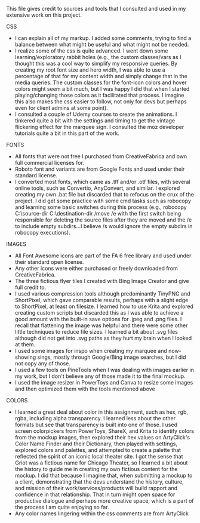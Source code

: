 This file gives credit to sources and tools that I consulted and used in my extensive work on this project. 

CSS
  - I can explain all of my markup. I added some comments, trying to find a balance between what might be useful and what might not be needed.
  - I realize some of the css is quite advanced. I went down some learning/exploratory rabbit holes (e.g., the custom classes/vars as I thought this was a cool way to simplify my responsive queries. By creating my root font size and hero width, I was able to use a percentage of that for my content width and simply change that in the media queries. The custom classes for the font-icon colors and hover colors might seem a bit much, but I was happy I did that when I started playing/changing those colors as it facilitated that process. I imagine this also makes the css easier to follow, not only for devs but perhaps even for client admins at some point).
  - I consulted a couple of Udemy courses to create the animations. I tinkered quite a bit with the settings and timing to get the vintage flickering effect for the marquee sign. I consulted the moz developer tutorials quite a bit in this part of the work. 

FONTS
  - All fonts that were not free I purchased from CreativeFabrica and own full commercial  licenses for. 
  - Roboto font and variants are from Google Fonts and used under their standard license. 
  - I converted most fonts, which came as .tff and/or .otf files, with several online tools, such as Convertio, AnyConvert, and similar. I explored creating my own .bat file but discarded that to refocus on the crux of the project. I did get some practice with some cmd tasks such as robocopy and learning some basic switches during this process (e.g., robocopy C:\source-dir C:\destination-dir /move /e with the first switch being responsible for deleting the source files after they are moved and the /e to include empty subdirs...I believe /s would ignore the empty subdirs in robocopy executions).

IMAGES
  - All Font Awesome icons are part of the FA 6 free library and used under their standard open license.
  - Any other icons were either purchased or freely downloaded from CreativeFabrica. 
  - The three fictious flyer tiles I created with Bing Image Creator and give full credit to. 
  - I used various compression tools although predominantly TinyPNG and ShortPixel, which gave comparable results, perhaps with a slight edge to ShortPixel, at least on filesize. I learned how to use Krita and explored creating custom scripts but discarded this as I was able to achieve a good amount with the built-in save options for .jpeg and .png files. I recall that flattening the image was helpful and there were some other little techniques to reduce file sizes. I learned a bit about .svg files although did not get into .svg paths as they hurt my brain when I looked at them. 
  - I used some images for inspo when creating my marquee and now-showing sings, mostly through Google/Bing image searches, but I did not copy any of those.
  - I used a few tools on PineTools when I was dealing with images earlier in my work, but I don't believe any of those made it to the final mockup.
  - I used the image resizer in PowerToys and Canva to resize some images and then optimized them with the tools mentioned above

COLORS
  - I learned a great deal about color in this assignment, such as hex, rgb, rgba, including alpha transparency. I learned less about the other formats but see that transparency is built into one of those. I used screen colorpickers from PowerToys, ShareX, and Krita to identify colors from the mockup images, then explored their hex values on ArtyClick's Color Name Finder and their Dictionary, then played with settings, explored colors and palettes, and attempted to create a palette that reflected the spirit of an iconic local theater site. I got the sense that Griot was a fictious name for Chicago Theater, so I learned a bit about the history to guide me in creating my own fictious content for the mockup. I did that because I imagine that, when submitting a mockup to a client, demonstrating that the devs understand the history, culture, and mission of their work/services/products will build rapport and confidence in that relationship. That in turn might open space for productive dialogue and perhaps more creative space, which is a part of the process I am quite enjoying so far.
  - Any color names lingering within the css comments are from ArtyClick


              
